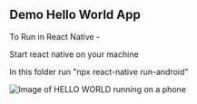## Demo Hello World App 

To Run in React Native - 

Start react native on your machine 

In this folder run "npx react-native run-android"

![Image of HELLO WORLD running on a phone](https://lh3.googleusercontent.com/KuC6jlcZCymoOitoQz9kTib8_cII1VIMaA1kZKVU_NN1ZC4Z5DlswdR8iTmF4fdUFFi2638YNTYy5rPhm9x8k8CopkOR7rmb3L4Av7qjYphWqKeYNapJV0p6kBrV6GAhfDngs7QDhq4=w658-h1169-no)

